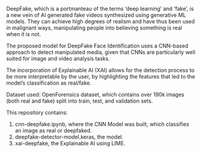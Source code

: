 DeepFake, which is a portmanteau of the terms ‘deep learning’ and ‘fake’, is a new vein of AI generated fake videos synthesized using generative ML models. They can achieve high degrees of realism and have thus been used in malignant ways, manipulating people into believing something is real when it is not. 

The proposed model for DeepFake Face Identification uses a CNN-based approach to detect manipulated media, given that CNNs are particularly well suited for image and video analysis tasks.

The incorporation of Explainable AI (XAI) allows for the detection process to be more interpretable by the user, by highlighting the features that led to the model’s classification as real/fake.

Dataset used: OpenForensics dataset, which contains over 190k images (both real and fake) split into train, test, and validation sets.

This repository contains:
1. cnn-deepfake.ipynb, where the CNN Model was built, which classifies an image as real or deepfaked.
2. deepfake-detector-model.keras, the model.
3. xai-deepfake, the Explainable AI using LIME.

